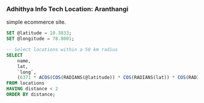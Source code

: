 ### Adhithya Info Tech Location: Aranthangi
simple ecommerce site.
```sql
SET @latitude = 10.3833;
SET @longitude = 78.8001;

-- Select locations within a 50 km radius
SELECT 
    name, 
    lat, 
    `long`,
    (6371 * ACOS(COS(RADIANS(@latitude)) * COS(RADIANS(lat)) * COS(RADIANS(`long`) - RADIANS(@longitude)) + SIN(RADIANS(@latitude)) * SIN(RADIANS(lat)))) AS distance
FROM locations
HAVING distance < 2
ORDER BY distance;
```
